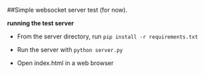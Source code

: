 ##Simple websocket server test (for now).

**running the test server**

- From the server directory, run `pip install -r requirements.txt`

- Run the server with `python server.py`

- Open index.html in a web browser
